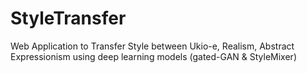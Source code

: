 # StyleTransfer
Web Application to Transfer Style between Ukio-e, Realism, Abstract Expressionism using deep learning models (gated-GAN & StyleMixer)
